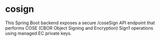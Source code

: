 # cosign
This Spring Boot backend exposes a secure /coseSign API endpoint that performs COSE (CBOR Object Signing and Encryption) Sign1 operations using managed EC private keys.
